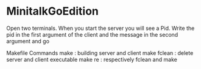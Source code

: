 # MinitalkGoEdition
Open two terminals. When you start the server you will see a Pid. Write the pid in the first argument of the client and the message in the second argument and go

Makefile Commands
make        : building server and client
make fclean : delete server and client executable
make re     : respectively fclean and make
